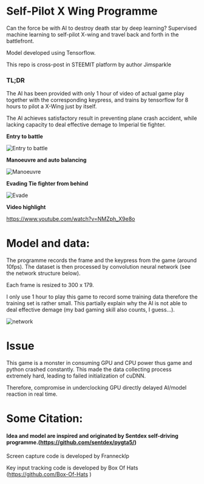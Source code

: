 # Self-Pilot X Wing Programme
Can the force be with AI to destroy death star by deep learning?
Supervised machine learning to self-pilot X-wing and travel back and forth in the battlefront.

Model developed using Tensorflow.

This repo is cross-post in STEEMIT platform by author Jimsparkle

### TL;DR
The AI has been provided with only 1 hour of video of actual game play together with the corresponding keypress, and trains by tensorflow for 8 hours to pilot a X-Wing just by itself.

The AI achieves satisfactory result in preventing plane crash accident, while lacking capacity to deal effective demage to Imperial tie fighter.


**Entry to battle**

![Entry to battle](https://thumbs.gfycat.com/OnlyVengefulGelada-size_restricted.gif)

**Manoeuvre and auto balancing**

![Manoeuvre](https://thumbs.gfycat.com/HorribleFixedEidolonhelvum-size_restricted.gif)

**Evading Tie fighter from behind**

![Evade](https://thumbs.gfycat.com/PastWelcomeArcherfish-size_restricted.gif)

**Video highlight**

https://www.youtube.com/watch?v=NMZph_X9e8o

# Model and data:
The programme records the frame and the keypress from the game (around 10fps). The dataset is then processed by convolution neural network (see the network structure below).

Each frame is resized to 300 x 179.

I only use 1 hour to play this game to record some training data therefore the training set is rather small. This partially explain why the AI is not able to deal effective demage (my bad gaming skill also counts, I guess...).

![network](https://i.imgur.com/zshydnH.png)

# Issue
This game is a monster in consuming GPU and CPU power thus game and python crashed constantly. This made the data collecting process extremely hard, leading to failed initialization of cuDNN.

Therefore, compromise in underclocking GPU directly delayed AI/model reaction in real time.


# Some Citation:
#### Idea and model are inspired and originated by Sentdex self-driving programme.(https://github.com/sentdex/pygta5/)

Screen capture code is developed by Frannecklp

Key input tracking code is developed by Box Of Hats (https://github.com/Box-Of-Hats )
